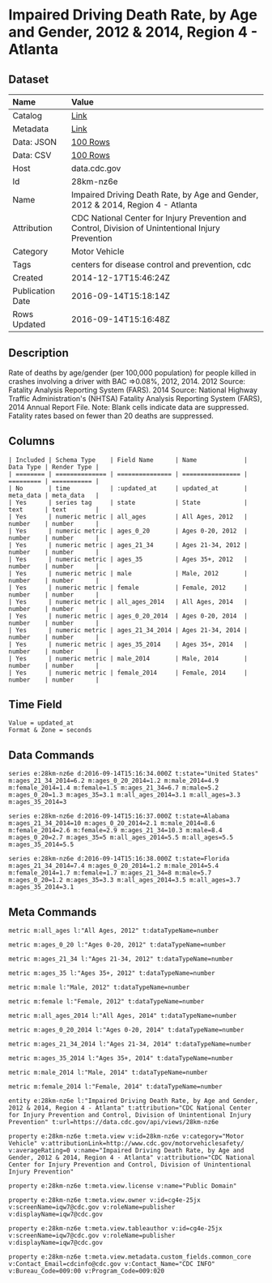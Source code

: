# Impaired Driving Death Rate, by Age and Gender, 2012 & 2014, Region 4 - Atlanta

## Dataset

| Name | Value |
| :--- | :---- |
| Catalog | [Link](https://catalog.data.gov/dataset/impaired-driving-death-rate-by-age-and-gender-2012-region-4-atlanta) |
| Metadata | [Link](https://data.cdc.gov/api/views/28km-nz6e) |
| Data: JSON | [100 Rows](https://data.cdc.gov/api/views/28km-nz6e/rows.json?max_rows=100) |
| Data: CSV | [100 Rows](https://data.cdc.gov/api/views/28km-nz6e/rows.csv?max_rows=100) |
| Host | data.cdc.gov |
| Id | 28km-nz6e |
| Name | Impaired Driving Death Rate, by Age and Gender, 2012 & 2014, Region 4 - Atlanta |
| Attribution | CDC National Center for Injury Prevention and Control, Division of Unintentional Injury Prevention |
| Category | Motor Vehicle |
| Tags | centers for disease control and prevention, cdc |
| Created | 2014-12-17T15:46:24Z |
| Publication Date | 2016-09-14T15:18:14Z |
| Rows Updated | 2016-09-14T15:16:48Z |

## Description

Rate of deaths by age/gender (per 100,000 population) for people killed in crashes involving a driver with BAC =>0.08%, 2012, 2014. 2012 Source: Fatality Analysis Reporting System (FARS). 2014 Source: National Highway Traffic Administration's (NHTSA) Fatality Analysis Reporting System (FARS), 2014 Annual Report File. Note: Blank cells indicate data are suppressed. Fatality rates based on fewer than 20 deaths are suppressed.

## Columns

```ls
| Included | Schema Type    | Field Name      | Name             | Data Type | Render Type |
| ======== | ============== | =============== | ================ | ========= | =========== |
| No       | time           | :updated_at     | updated_at       | meta_data | meta_data   |
| Yes      | series tag     | state           | State            | text      | text        |
| Yes      | numeric metric | all_ages        | All Ages, 2012   | number    | number      |
| Yes      | numeric metric | ages_0_20       | Ages 0-20, 2012  | number    | number      |
| Yes      | numeric metric | ages_21_34      | Ages 21-34, 2012 | number    | number      |
| Yes      | numeric metric | ages_35         | Ages 35+, 2012   | number    | number      |
| Yes      | numeric metric | male            | Male, 2012       | number    | number      |
| Yes      | numeric metric | female          | Female, 2012     | number    | number      |
| Yes      | numeric metric | all_ages_2014   | All Ages, 2014   | number    | number      |
| Yes      | numeric metric | ages_0_20_2014  | Ages 0-20, 2014  | number    | number      |
| Yes      | numeric metric | ages_21_34_2014 | Ages 21-34, 2014 | number    | number      |
| Yes      | numeric metric | ages_35_2014    | Ages 35+, 2014   | number    | number      |
| Yes      | numeric metric | male_2014       | Male, 2014       | number    | number      |
| Yes      | numeric metric | female_2014     | Female, 2014     | number    | number      |
```

## Time Field

```ls
Value = updated_at
Format & Zone = seconds
```

## Data Commands

```ls
series e:28km-nz6e d:2016-09-14T15:16:34.000Z t:state="United States" m:ages_21_34_2014=6.2 m:ages_0_20_2014=1.2 m:male_2014=4.9 m:female_2014=1.4 m:female=1.5 m:ages_21_34=6.7 m:male=5.2 m:ages_0_20=1.3 m:ages_35=3.1 m:all_ages_2014=3.1 m:all_ages=3.3 m:ages_35_2014=3

series e:28km-nz6e d:2016-09-14T15:16:37.000Z t:state=Alabama m:ages_21_34_2014=10 m:ages_0_20_2014=2.1 m:male_2014=8.6 m:female_2014=2.6 m:female=2.9 m:ages_21_34=10.3 m:male=8.4 m:ages_0_20=2.7 m:ages_35=5 m:all_ages_2014=5.5 m:all_ages=5.5 m:ages_35_2014=5.5

series e:28km-nz6e d:2016-09-14T15:16:38.000Z t:state=Florida m:ages_21_34_2014=7.4 m:ages_0_20_2014=1.2 m:male_2014=5.4 m:female_2014=1.7 m:female=1.7 m:ages_21_34=8 m:male=5.7 m:ages_0_20=1.2 m:ages_35=3.3 m:all_ages_2014=3.5 m:all_ages=3.7 m:ages_35_2014=3.1
```

## Meta Commands

```ls
metric m:all_ages l:"All Ages, 2012" t:dataTypeName=number

metric m:ages_0_20 l:"Ages 0-20, 2012" t:dataTypeName=number

metric m:ages_21_34 l:"Ages 21-34, 2012" t:dataTypeName=number

metric m:ages_35 l:"Ages 35+, 2012" t:dataTypeName=number

metric m:male l:"Male, 2012" t:dataTypeName=number

metric m:female l:"Female, 2012" t:dataTypeName=number

metric m:all_ages_2014 l:"All Ages, 2014" t:dataTypeName=number

metric m:ages_0_20_2014 l:"Ages 0-20, 2014" t:dataTypeName=number

metric m:ages_21_34_2014 l:"Ages 21-34, 2014" t:dataTypeName=number

metric m:ages_35_2014 l:"Ages 35+, 2014" t:dataTypeName=number

metric m:male_2014 l:"Male, 2014" t:dataTypeName=number

metric m:female_2014 l:"Female, 2014" t:dataTypeName=number

entity e:28km-nz6e l:"Impaired Driving Death Rate, by Age and Gender, 2012 & 2014, Region 4 - Atlanta" t:attribution="CDC National Center for Injury Prevention and Control, Division of Unintentional Injury Prevention" t:url=https://data.cdc.gov/api/views/28km-nz6e

property e:28km-nz6e t:meta.view v:id=28km-nz6e v:category="Motor Vehicle" v:attributionLink=http://www.cdc.gov/motorvehiclesafety/ v:averageRating=0 v:name="Impaired Driving Death Rate, by Age and Gender, 2012 & 2014, Region 4 - Atlanta" v:attribution="CDC National Center for Injury Prevention and Control, Division of Unintentional Injury Prevention"

property e:28km-nz6e t:meta.view.license v:name="Public Domain"

property e:28km-nz6e t:meta.view.owner v:id=cg4e-25jx v:screenName=iqw7@cdc.gov v:roleName=publisher v:displayName=iqw7@cdc.gov

property e:28km-nz6e t:meta.view.tableauthor v:id=cg4e-25jx v:screenName=iqw7@cdc.gov v:roleName=publisher v:displayName=iqw7@cdc.gov

property e:28km-nz6e t:meta.view.metadata.custom_fields.common_core v:Contact_Email=cdcinfo@cdc.gov v:Contact_Name="CDC INFO" v:Bureau_Code=009:00 v:Program_Code=009:020
```